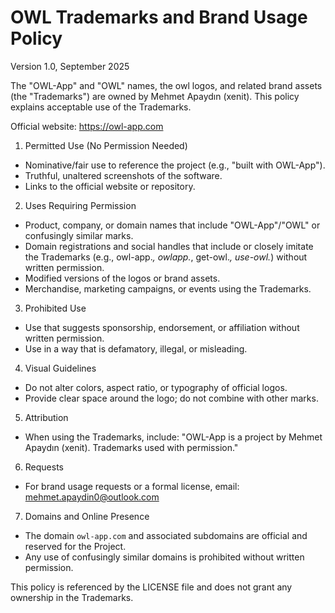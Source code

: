 # OWL Trademarks and Brand Usage Policy

Version 1.0, September 2025

The "OWL-App" and "OWL" names, the owl logos, and related brand assets (the "Trademarks") are owned by Mehmet Apaydın (xenit). This policy explains acceptable use of the Trademarks.

Official website: https://owl-app.com

1. Permitted Use (No Permission Needed)
- Nominative/fair use to reference the project (e.g., "built with OWL-App").
- Truthful, unaltered screenshots of the software.
- Links to the official website or repository.

2. Uses Requiring Permission
- Product, company, or domain names that include "OWL-App"/"OWL" or confusingly similar marks.
- Domain registrations and social handles that include or closely imitate the Trademarks (e.g., owl-app.*, owlapp.*, get-owl.*, use-owl.*) without written permission.
- Modified versions of the logos or brand assets.
- Merchandise, marketing campaigns, or events using the Trademarks.

3. Prohibited Use
- Use that suggests sponsorship, endorsement, or affiliation without written permission.
- Use in a way that is defamatory, illegal, or misleading.

4. Visual Guidelines
- Do not alter colors, aspect ratio, or typography of official logos.
- Provide clear space around the logo; do not combine with other marks.

5. Attribution
- When using the Trademarks, include: "OWL-App is a project by Mehmet Apaydın (xenit). Trademarks used with permission."

6. Requests
- For brand usage requests or a formal license, email: mehmet.apaydin0@outlook.com

7. Domains and Online Presence
- The domain `owl-app.com` and associated subdomains are official and reserved for the Project.
- Any use of confusingly similar domains is prohibited without written permission.

This policy is referenced by the LICENSE file and does not grant any ownership in the Trademarks.
